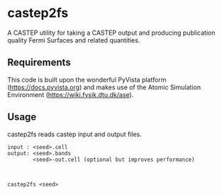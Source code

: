 # castep2fs


A CASTEP utility for taking a CASTEP output and producing publication quality Fermi Surfaces and related quantities.

Requirements
------------

This code is built upon the wonderful PyVista platform (https://docs.pyvista.org) and makes use of the Atomic Simulation Environment (https://wiki.fysik.dtu.dk/ase).

Usage
-----

castep2fs reads castep input and output files.
```
input : <seed>.cell
output: <seed>.bands
        <seed>-out.cell (optional but improves performance)



castep2fs <seed>
```

